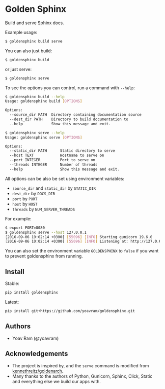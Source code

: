 # Golden Sphinx

Build and serve Sphinx docs.

Example usage:

```sh
$ goldensphinx build serve
```

You can also just build:

```sh
$ goldensphinx build
```

or just serve:

```sh
$ goldensphinx serve
```

To see the options you can control, run a command with `--help`:

```sh
$ goldensphinx build --help
Usage: goldensphinx build [OPTIONS]

Options:
  --source_dir PATH  Directory containing documentation source
  --dest_dir PATH    Directory to build documentation to
  --help             Show this message and exit.

$ goldensphinx serve --help
Usage: goldensphinx serve [OPTIONS]

Options:
  --static_dir PATH      Static directory to serve
  --host TEXT            Hostname to serve on
  --port INTEGER         Port to serve on
  --threads INTEGER      Number of threads
  --help                 Show this message and exit.
```

All options can be also be set using environment variables:

- `source_dir` and `static_dir` by `STATIC_DIR`
- `dest_dir` by `DOCS_DIR`
- `port` by `PORT`
- `host` by `HOST`
- `threads` by `NUM_SERVER_THREADS`

For example:

```sh
$ export PORT=8080
$ goldensphinx serve --host 127.0.0.1
[2016-09-06 10:02:14 +0300] [55096] [INFO] Starting gunicorn 19.6.0
[2016-09-06 10:02:14 +0300] [55096] [INFO] Listening at: http://127.0.0.1:8080 (87302)
```

You can also set the environment variable `GOLDENSPHINX` to `false` if you want to prevent goldensphinx from running.

## Install

Stable:

```sh
pip install goldensphinx
```

Latest:

```sh
pip install git+https://github.com/yoavram/goldensphinx.git
```

## Authors

- Yoav Ram (@yoavram)

## Acknowledgements

- The project is inspired by, and the `serve` command is modified from [kennethreitz/goldenarch](https://github.com/kennethreitz/goldenarch).
- Many thanks to the authors of Python, Gunicorn, Sphinx, Click, Static and everything else we build our apps with.

